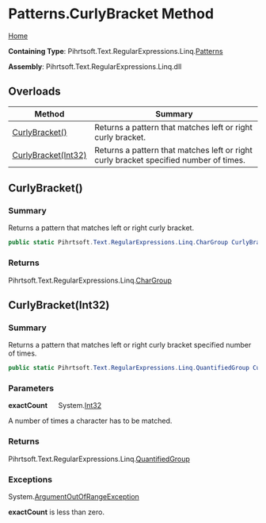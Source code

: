 # Patterns\.CurlyBracket Method

[Home](../../../../../../README.md)

**Containing Type**: Pihrtsoft\.Text\.RegularExpressions\.Linq\.[Patterns](../README.md)

**Assembly**: Pihrtsoft\.Text\.RegularExpressions\.Linq\.dll

## Overloads

| Method | Summary |
| ------ | ------- |
| [CurlyBracket()](#Pihrtsoft_Text_RegularExpressions_Linq_Patterns_CurlyBracket) | Returns a pattern that matches left or right curly bracket\. |
| [CurlyBracket(Int32)](#Pihrtsoft_Text_RegularExpressions_Linq_Patterns_CurlyBracket_System_Int32_) | Returns a pattern that matches left or right curly bracket specified number of times\. |

## CurlyBracket\(\) <a name="Pihrtsoft_Text_RegularExpressions_Linq_Patterns_CurlyBracket"></a>

### Summary

Returns a pattern that matches left or right curly bracket\.

```csharp
public static Pihrtsoft.Text.RegularExpressions.Linq.CharGroup CurlyBracket()
```

### Returns

Pihrtsoft\.Text\.RegularExpressions\.Linq\.[CharGroup](../../CharGroup/README.md)

## CurlyBracket\(Int32\) <a name="Pihrtsoft_Text_RegularExpressions_Linq_Patterns_CurlyBracket_System_Int32_"></a>

### Summary

Returns a pattern that matches left or right curly bracket specified number of times\.

```csharp
public static Pihrtsoft.Text.RegularExpressions.Linq.QuantifiedGroup CurlyBracket(int exactCount)
```

### Parameters

**exactCount** &emsp; System\.[Int32](https://docs.microsoft.com/en-us/dotnet/api/system.int32)

A number of times a character has to be matched\.

### Returns

Pihrtsoft\.Text\.RegularExpressions\.Linq\.[QuantifiedGroup](../../QuantifiedGroup/README.md)

### Exceptions

System\.[ArgumentOutOfRangeException](https://docs.microsoft.com/en-us/dotnet/api/system.argumentoutofrangeexception)

**exactCount** is less than zero\.

